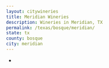 ```yaml
---
layout: citywineries
title: Meridian Wineries
description: Wineries in Meridian, TX
permalink: /texas/bosque/meridian/
state: tx
county: bosque
city: meridian
---
```

-
